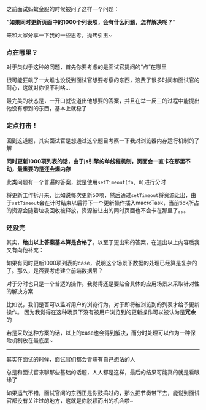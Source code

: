 之前面试蚂蚁金服的时候被问了这样一个问题：   

**“如果同时更新页面中的1000个列表项，会有什么问题，怎样解决呢？”**   

来和大家分享一下我的一些思考，抛砖引玉~

### 点在哪里？   

对于类似于这种的问题，首先你要考虑的是面试官提问的“点”在哪里   

很可能狂飙了一大堆也没说到面试官想要考察的东西，浪费了很多时间和面试官的耐心，这就对你很不利咯...   

最完美的状态是，一开口就说道出他想要的答案，并且在举一反三的过程中能提出他没有想到的东西，基本上就稳了  

### 定点打击！ 

回到这道题，其实面试官是想通过这个题目考察一下我对浏览器内存运行机制的了解   

**同时更新1000项列表的话，由于js引擎的单线程机制，页面会一直卡在那里不动，最重要的是还会爆内存**   

此类问题有一个普遍的答案，就是使用```setTimeout(fn, 0)```进行分时   

将更新工作拆开来，比如说每次更新50项，然后通过```setTimeout```将资源让出，由于```setTimeout```会在计时结束以后将下一个更新操作插入macroTask，当前tick所占的资源会随着垃圾回收被释放，资源被让出的同时页面也不会卡在那里了。。。   

### 还没完

其实，**给出以上答案基本算是合格了**。以至于更出彩的答案，在道出以上内容后我又有向他补充：   

如果有同时更新1000项列表的case，说明这个场景下数据的处理已经算是复杂的了。那么，是否要考虑建立前端数据层？   

对于分时也只是一个普适的操作。我觉得还是要贴合具体的应用场景来采取针对性的解决方案   

比如说，我们是否可以监听用户的浏览行为，对于即将被浏览到的列表才给予更新操作。
因为我觉得在这种场景下没有被用户浏览到的更新操作可以被认为是**冗余**的   

若是采取这种方案的话，以上的case也会得到解决，而分时处理可以作为一种保险机制放在最底层~  

---
其实在面试的时候，面试官们都会青睐有自己想法的人   

总是和面试官来聊那些基础的话题，人人都是这样，最后的结果可能真的就是看眼缘了   

如果运气不错，面试官问的东西正是你鼓捣过的，那么把节奏带下去，能说到面试官都没有关注过的地方，这就是你脱颖而出的机会啦~